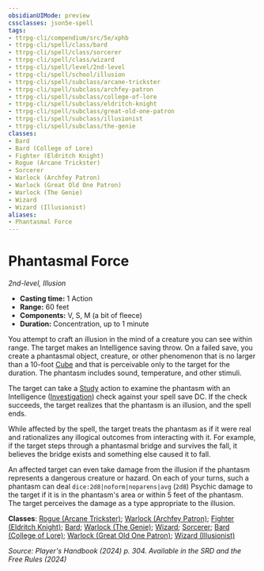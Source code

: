 ```yaml
---
obsidianUIMode: preview
cssclasses: json5e-spell
tags:
- ttrpg-cli/compendium/src/5e/xphb
- ttrpg-cli/spell/class/bard
- ttrpg-cli/spell/class/sorcerer
- ttrpg-cli/spell/class/wizard
- ttrpg-cli/spell/level/2nd-level
- ttrpg-cli/spell/school/illusion
- ttrpg-cli/spell/subclass/arcane-trickster
- ttrpg-cli/spell/subclass/archfey-patron
- ttrpg-cli/spell/subclass/college-of-lore
- ttrpg-cli/spell/subclass/eldritch-knight
- ttrpg-cli/spell/subclass/great-old-one-patron
- ttrpg-cli/spell/subclass/illusionist
- ttrpg-cli/spell/subclass/the-genie
classes:
- Bard
- Bard (College of Lore)
- Fighter (Eldritch Knight)
- Rogue (Arcane Trickster)
- Sorcerer
- Warlock (Archfey Patron)
- Warlock (Great Old One Patron)
- Warlock (The Genie)
- Wizard
- Wizard (Illusionist)
aliases:
- Phantasmal Force
---
```

# Phantasmal Force
*2nd-level, Illusion*  


- **Casting time:** 1 Action
- **Range:** 60 feet
- **Components:** V, S, M (a bit of fleece)
- **Duration:** Concentration, up to 1 minute

You attempt to craft an illusion in the mind of a creature you can see within range. The target makes an Intelligence saving throw. On a failed save, you create a phantasmal object, creature, or other phenomenon that is no larger than a 10-foot [Cube](Інструменти%20ДМ/CLI/rules/variant-rules/cube-area-of-effect-xphb.md) and that is perceivable only to the target for the duration. The phantasm includes sound, temperature, and other stimuli.

The target can take a [Study](Інструменти%20ДМ/CLI/rules/actions.md#Study) action to examine the phantasm with an Intelligence ([Investigation](Інструменти%20ДМ/CLI/rules/skills.md#Investigation)) check against your spell save DC. If the check succeeds, the target realizes that the phantasm is an illusion, and the spell ends.

While affected by the spell, the target treats the phantasm as if it were real and rationalizes any illogical outcomes from interacting with it. For example, if the target steps through a phantasmal bridge and survives the fall, it believes the bridge exists and something else caused it to fall.

An affected target can even take damage from the illusion if the phantasm represents a dangerous creature or hazard. On each of your turns, such a phantasm can deal `dice:2d8|noform|noparens|avg` (`2d8`) Psychic damage to the target if it is in the phantasm's area or within 5 feet of the phantasm. The target perceives the damage as a type appropriate to the illusion.

**Classes**: [Rogue (Arcane Trickster)](Інструменти%20ДМ/CLI/lists/list-spells-classes-arcane-trickster-xphb.md "subclass=XPHB;class=XPHB"); [Warlock (Archfey Patron)](Інструменти%20ДМ/CLI/lists/list-spells-classes-archfey-patron-xphb.md "subclass=XPHB;class=XPHB"); [Fighter (Eldritch Knight)](Інструменти%20ДМ/CLI/lists/list-spells-classes-eldritch-knight-xphb.md "subclass=XPHB;class=XPHB"); [Bard](Інструменти%20ДМ/CLI/lists/list-spells-classes-bard.md); [Warlock (The Genie)](Інструменти%20ДМ/CLI/lists/list-spells-classes-the-genie-tce.md "subclass=TCE;class=XPHB"); [Wizard](Інструменти%20ДМ/CLI/lists/list-spells-classes-wizard.md); [Sorcerer](Інструменти%20ДМ/CLI/lists/list-spells-classes-sorcerer.md); [Bard (College of Lore)](Інструменти%20ДМ/CLI/lists/list-spells-classes-college-of-lore-xphb.md "subclass=XPHB;class=XPHB"); [Warlock (Great Old One Patron)](Інструменти%20ДМ/CLI/lists/list-spells-classes-great-old-one-patron-xphb.md "subclass=XPHB;class=XPHB"); [Wizard (Illusionist)](Інструменти%20ДМ/CLI/lists/list-spells-classes-illusionist-xphb.md "subclass=XPHB;class=XPHB")

*Source: Player's Handbook (2024) p. 304. Available in the <span title='Systems Reference Document (5.2)'>SRD</span> and the Free Rules (2024)*